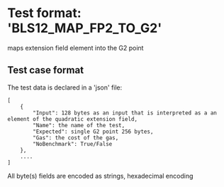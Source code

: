 # Test format: 'BLS12_MAP_FP2_TO_G2'

maps extension field element into the G2 point

## Test case format

The test data is declared in a 'json' file:

```
[
    {
        "Input": 128 bytes as an input that is interpreted as a an element of the quadratic extension field,
        "Name": the name of the test,
        "Expected": single G2 point 256 bytes,
        "Gas": the cost of the gas,
        "NoBenchmark": True/False
    },
    ....
]
```

All byte(s) fields are encoded as strings, hexadecimal encoding

